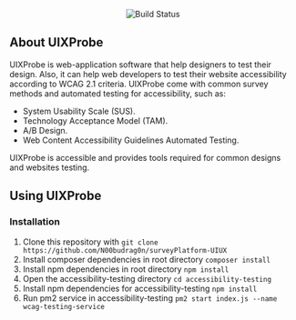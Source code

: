 <p align="center">
    <img src="https://github.com/user-attachments/assets/f511b797-ec50-4392-ae83-4fc9e8def001" alt="Build Status">
</p>

## About UIXProbe

UIXProbe is web-application software that help designers to test their design. Also, it can help web developers to test their website accessibility according to WCAG 2.1 criteria. UIXProbe come with common survey methods and automated testing for accessibility, such as:

- System Usability Scale (SUS).
- Technology Acceptance Model (TAM).
- A/B Design.
- Web Content Accessibility Guidelines Automated Testing.

UIXProbe is accessible and provides tools required for common designs and websites testing.

## Using UIXProbe
### Installation
1. Clone this repository with `git clone https://github.com/N00budrag0n/surveyPlatform-UIUX`
2. Install composer dependencies in root directory `composer install`
3. Install npm dependencies in root directory `npm install`
4. Open the accessibility-testing directory `cd accessibility-testing`
5. Install npm dependencies for accessibility-testing `npm install`
6. Run pm2 service in accessibility-testing `pm2 start index.js --name wcag-testing-service`
